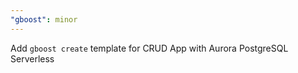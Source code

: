 ```yaml
---
"gboost": minor
---
```


Add `gboost create` template for CRUD App with Aurora PostgreSQL Serverless
